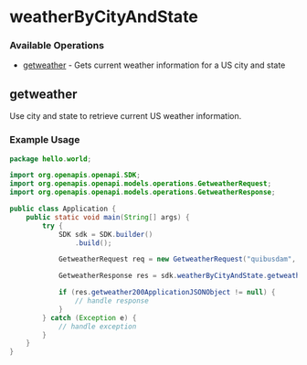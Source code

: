 # weatherByCityAndState

### Available Operations

* [getweather](#getweather) - Gets current weather information for a US city and state

## getweather

Use city and state to retrieve current US weather information.

### Example Usage

```java
package hello.world;

import org.openapis.openapi.SDK;
import org.openapis.openapi.models.operations.GetweatherRequest;
import org.openapis.openapi.models.operations.GetweatherResponse;

public class Application {
    public static void main(String[] args) {
        try {
            SDK sdk = SDK.builder()
                .build();

            GetweatherRequest req = new GetweatherRequest("quibusdam", "unde", "nulla");            

            GetweatherResponse res = sdk.weatherByCityAndState.getweather(req);

            if (res.getweather200ApplicationJSONObject != null) {
                // handle response
            }
        } catch (Exception e) {
            // handle exception
        }
    }
}
```
